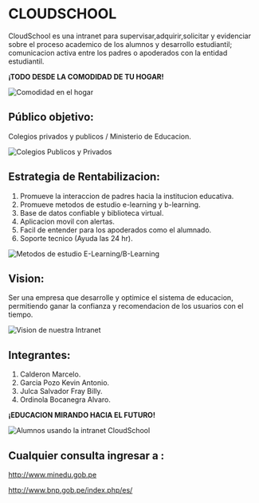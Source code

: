 # CLOUDSCHOOL 

CloudSchool es una intranet para supervisar,adquirir,solicitar y evidenciar sobre el proceso academico de los alumnos y desarrollo estudiantil; comunicacion activa entre los padres o apoderados con la entidad estudiantil.

**¡TODO DESDE LA COMODIDAD DE TU HOGAR!**

![](https://decoraciondesala.com/wp-content/uploads/2015/01/como-decorar-tu-sala-de-estudio3.jpg "Comodidad en el hogar") 

## Público objetivo:

Colegios privados y publicos / Ministerio de Educacion.

![](http://3.bp.blogspot.com/-lp0QrgO57mc/UZZTe_1vH_I/AAAAAAAAADo/r2k2Js7syGA/s1600/colegio.jpg "Colegios Publicos y Privados")

## Estrategia de Rentabilizacion:

1. Promueve la interaccion de padres hacia la institucion educativa.
2. Promueve metodos de estudio e-learning y b-learning.
3. Base de datos confiable y biblioteca virtual.
4. Aplicacion movil con alertas.
5. Facil de entender para los apoderados como el alumnado.
6. Soporte tecnico (Ayuda las 24 hr).

![](http://mamadigital.mx/blog/wp-content/uploads/2016/06/elearning-video-chat.jpg "Metodos de estudio E-Learning/B-Learning")

## Vision:

Ser una empresa que desarrolle y optimice el sistema de educacion, permitiendo ganar la confianza y recomendacion de los usuarios con el tiempo.

![](http://www.zocalo.com.mx/images/uploads/articles/147059934241.jpg "Vision de nuestra Intranet")

## Integrantes:

1. Calderon Marcelo.
2. Garcia Pozo Kevin Antonio.
3. Julca Salvador Fray Billy.
4. Ordinola Bocanegra Alvaro.

**¡EDUCACION MIRANDO HACIA EL FUTURO!**

![](http://archivo.eluniversal.com.mx/img/2013/07/Ciu/sep_computadoras-movil.jpg "Alumnos usando la intranet CloudSchool")

## Cualquier consulta ingresar a : 

http://www.minedu.gob.pe

http://www.bnp.gob.pe/index.php/es/
